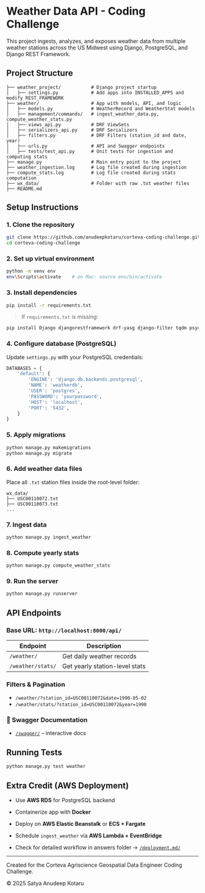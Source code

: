 # Weather Data API - Coding Challenge

This project ingests, analyzes, and exposes weather data from multiple weather stations across the US Midwest using Django, PostgreSQL, and Django REST Framework.

## Project Structure

```
├── weather_project/           # Django project startup
│   ├── settings.py            # Add apps into INSTALLED_APPS and modify REST_FRAMEWORK
├── weather/                   # App with models, API, and logic
│   ├── models.py              # WeatherRecord and WeatherStat models
│   ├── management/commands/   # ingest_weather_data.py, compute_weather_stats.py
│   ├── views_api.py           # DRF ViewSets
│   ├── serializers_api.py     # DRF Serializers
│   ├── filters.py             # DRF Filters (station_id and date, year)
|   ├── urls.py                # API and Swagger endpoints
│   ├── tests/test_api.py      # Unit tests for ingestion and computing stats
├── manage.py                  # Main entry point to the project
├── weather_ingestion.log      # Log file created during ingestion
├── compute_stats.log          # Log file created during stats computation
├── wx_data/                   # Folder with raw .txt weather files
├── README.md
```

## Setup Instructions

### 1. Clone the repository

```bash
git clone https://github.com/anudeepkotaru/corteva-coding-challenge.git
cd corteva-coding-challenge
```

### 2. Set up virtual environment

```bash
python -m venv env
env\Scripts\activate    # on Mac: source env/bin/activate 
```

### 3. Install dependencies

```bash
pip install -r requirements.txt
```

> If `requirements.txt` is missing:

```bash
pip install Django djangorestframework drf-yasg django-filter tqdm psycopg2
```

### 4. Configure database (PostgreSQL)

Update `settings.py` with your PostgreSQL credentials:

```python
DATABASES = {
    'default': {
        'ENGINE': 'django.db.backends.postgresql',
        'NAME': 'weatherdb',
        'USER': 'postgres',
        'PASSWORD': 'yourpassword',
        'HOST': 'localhost',
        'PORT': '5432',
    }
}
```

### 5. Apply migrations

```bash
python manage.py makemigrations
python manage.py migrate
```

### 6. Add weather data files

Place all `.txt` station files inside the root-level folder:

```
wx_data/
├── USC00110072.txt
├── USC00110073.txt
...
```

### 7. Ingest data

```bash
python manage.py ingest_weather
```

### 8. Compute yearly stats

```bash
python manage.py compute_weather_stats
```

### 9. Run the server

```bash
python manage.py runserver
```

## API Endpoints

### Base URL: `http://localhost:8000/api/`

| Endpoint          | Description                    |
| ----------------- | ------------------------------ |
| `/weather/`       | Get daily weather records      |
| `/weather/stats/` | Get yearly station-level stats |

### Filters & Pagination

* `/weather/?station_id=USC00110072&date=1990-05-02`
* `/weather/stats/?station_id=USC00110072&year=1990`

### 📑 Swagger Documentation

* [`/swagger/`](http://localhost:8000/swagger/) – interactive docs

## Running Tests

```bash
python manage.py test weather
```

## Extra Credit (AWS Deployment)

* Use **AWS RDS** for PostgreSQL backend
* Containerize app with **Docker**
* Deploy on **AWS Elastic Beanstalk** or **ECS + Fargate**
* Schedule `ingest_weather` via **AWS Lambda + EventBridge**

* Check for detailed workflow in answers folder -> [`/deployment.md/`](https://github.com/anudeepkotaru/corteva-coding-challenge/blob/main/answers/deployment.md)
---

Created for the Corteva Agriscience Geospatial Data Engineer Coding Challenge.

© 2025 Satya Anudeep Kotaru
